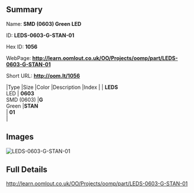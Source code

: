 

## Summary
 
Name: __SMD (0603) Green LED__

ID: __LEDS-0603-G-STAN-01__

Hex ID: __1056__

WebPage: __http://learn.oomlout.co.uk/OO/Projects/oomp/part/LEDS-0603-G-STAN-01__

Short URL: __http://oom.lt/1056__


|Type   |Size   |Color   |Description   |Index   |
| __LEDS__ <br>LED  | __0603__<br>SMD (0603)   |__G__<br>Green    |__STAN__<br>    | __01__<br>  |


## Images
![LEDS-0603-G-STAN-01](http://oomlout.com/oomp-gen/parts/LEDS-0603-G-STAN-01/LEDS-0603-G-STAN-01_420.jpg)

## Full Details

 http://learn.oomlout.co.uk/OO/Projects/oomp/part/LEDS-0603-G-STAN-01

